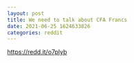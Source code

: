 ```yaml
--- 
layout: post 
title: We need to talk about CFA Francs 
date: 2021-06-25 1624633826 
categories: reddit 
--- 
```

https://redd.it/o7plyb